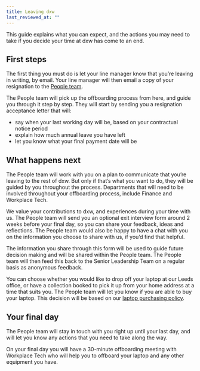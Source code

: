```yaml
---
title: Leaving dxw
last_reviewed_at: ""
---
```

This guide explains what you can expect, and the actions you may need to take if you decide your time at dxw has come to an end.

## First steps

The first thing you must do is let your line manager know that you’re leaving in writing, by email. Your line manager will then email a copy of your resignation to the [People team](mailto:peopleteam@dxw.com).

The People team will pick up the offboarding process from here, and guide you through it step by step. They will start by sending you a resignation acceptance letter that will:

* say when your last working day will be, based on your contractual notice period
* explain how much annual leave you have left 
* let you know what your final payment date will be

## What happens next 

The People team will work with you on a plan to communicate that you’re leaving to the rest of dxw. But only if that’s what you want to do, they will be guided by you throughout the process. Departments that will need to be involved throughout your offboarding process, include Finance and Workplace Tech.

We value your contributions to dxw, and experiences during your time with us. The People team will send you an optional exit interview form around 2 weeks before your final day, so you can share your feedback, ideas and reflections. The People team would also be happy to have a chat with you on the information you choose to share with us, if you’d find that helpful.

The information you share through this form will be used to guide future decision making and will be shared within the People team. The People team will then feed this back to the Senior Leadership Team on a regular basis as anonymous feedback. 

You can choose whether you would like to drop off your laptop at our Leeds office, or have a collection booked to pick it up from your home address at a time that suits you. The People team will let you know if you are able to buy your laptop. This decision will be based on our [laptop purchasing policy](/staff-handbook/policies-and-procedures/buying-a-laptop-policy/).

## Your final day

The People team will stay in touch with you right up until your last day, and will let you know any actions that you need to take along the way. 

On your final day you will have a 30-minute offboarding meeting with Workplace Tech who will help you to offboard your laptop and any other equipment you have.